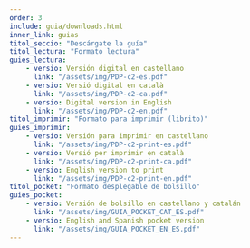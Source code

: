 ```yaml
---
order: 3
include: guia/downloads.html
inner_link: guias
titol_seccio: "Descárgate la guía"
titol_lectura: "Formato lectura"
guies_lectura:
    - versio: Versión digital en castellano
      link: "/assets/img/PDP-c2-es.pdf"
    - versio: Versió digital en català
      link: "/assets/img/PDP-c2-ca.pdf"
    - versio: Digital version in English
      link: "/assets/img/PDP-c2-en.pdf"  
titol_imprimir: "Formato para imprimir (librito)"
guies_imprimir:
    - versio: Versión para imprimir en castellano
      link: "/assets/img/PDP-c2-print-es.pdf"
    - versio: Versió per imprimir en català
      link: "/assets/img/PDP-c2-print-ca.pdf"
    - versio: English version to print
      link: "/assets/img/PDP-c2-print-en.pdf"
titol_pocket: "Formato desplegable de bolsillo"
guies_pocket:
    - versio: Versión de bolsillo en castellano y catalán
      link: "/assets/img/GUIA_POCKET_CAT_ES.pdf"
    - versio: English and Spanish pocket version
      link: "/assets/img/GUIA_POCKET_EN_ES.pdf"
---
```

